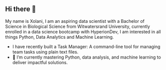 ## Hi there 👋

My name is Xolani, I am an aspiring data scientist with a Bachelor of Science in Biological Science from Witwatersrand University, currently enrolled in a data science bootcamp with HyperionDev,
I am interested in all things Python, Data Analytics and Machine Learning.

- I have recently built a Task Manager: A command-line tool for managing team tasks using plain text files.
- 🌱 I’m currently mastering Python, data analysis, and machine learning to deliver impactful solutions.
